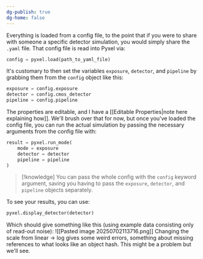 ```yaml
---
dg-publish: true
dg-home: false
---
```

Everything is loaded from a config file, to the point that if you were to share with someone a specific detector simulation, you would simply share the `.yaml` file. That config file is read into Pyxel via:
```python
config = pyxel.load(path_to_yaml_file)
```

It's customary to then set the variables `exposure`, `detector`, and `pipeline` by grabbing them from the `config` object like this:
```python
exposure = config.exposure
detector = config.cmos_detector
pipeline = config.pipeline
```

The properties are editable, and I have a [[Editable Properties|note here explaining how]]. We'll brush over that for now, but once you've loaded the config file, you can run the actual simulation by passing the necessary arguments from the config file with:
```python
result = pyxel.run_mode(
	mode = exposure
	detector = detector
	pipeline = pipeline
)
```

> [!knowledge] You can pass the whole config with the `config` keyword argument, saving you having to pass the `exposure`, `detector`, and `pipeline` objects separately.

To see your results, you can use:
```python
pyxel.display_detector(detector)
```
 
 Which should give something like this (using example data consisting only of read-out noise):
 ![[Pasted image 20250702113716.png]]
Changing the scale from linear -> log gives some weird errors, something about missing references to what looks like an object hash. This might be a problem but we'll see.